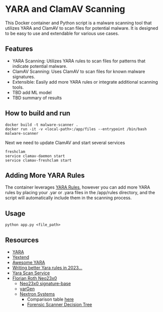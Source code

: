 # YARA and ClamAV Scanning
This Docker container and Python script is a malware scanning tool that utilizes YARA and ClamAV to scan files for potential malware. It is designed to be easy to use and extendable for various use cases.

## Features
* YARA Scanning: Utilizes YARA rules to scan files for patterns that indicate potential malware.
* ClamAV Scanning: Uses ClamAV to scan files for known malware signatures.
* Extensible: Easily add more YARA rules or integrate additional scanning tools.
* TBD add ML model
* TBD summary of results

## How to build and run
``` 
docker build -t malware-scanner .
docker run -it -v <local-path>:/app/files --entrypoint /bin/bash malware-scanner
```
Next we need to update ClamAV and start several services
``` 
freshclam
service clamav-daemon start
service clamav-freshclam start
```

## Adding More YARA Rules

The container leverages [YARA Rules](https://github.com/Yara-Rules/rules), however you can add more YARA rules by placing your .yar or .yara files in the /app/rules directory, and the script will automatically include them in the scanning process.

## Usage 
```
python app.py <file_path>
```


## Resources
* [YARA](https://virustotal.github.io/yara/)
* [Yextend](https://github.com/BayshoreNetworks/yextend)
* [Awesome YARA](https://github.com/InQuest/awesome-yara)
* [Writing better Yara rules in 2023…](https://www.hexacorn.com/blog/2023/08/26/writing-better-yara-rules-in-2023/)
* [Yara Scan Service](https://github.com/cocaman/yara-scan-service)
* [Florian Roth Neo23x0 ](https://github.com/Neo23x0)
    * [Neo23x0 signature-base](https://github.com/Neo23x0/signature-base)
    * [yarGen](https://github.com/Neo23x0/yarGen)
    * [Nextron Systems](https://www.nextron-systems.com/)
        * Comparison table [here](https://www.nextron-systems.com/compare-our-scanners/)
        * [Forensic Scanner Decision Tree](https://twitter.com/cyb3rops/status/1361980419223207936)
